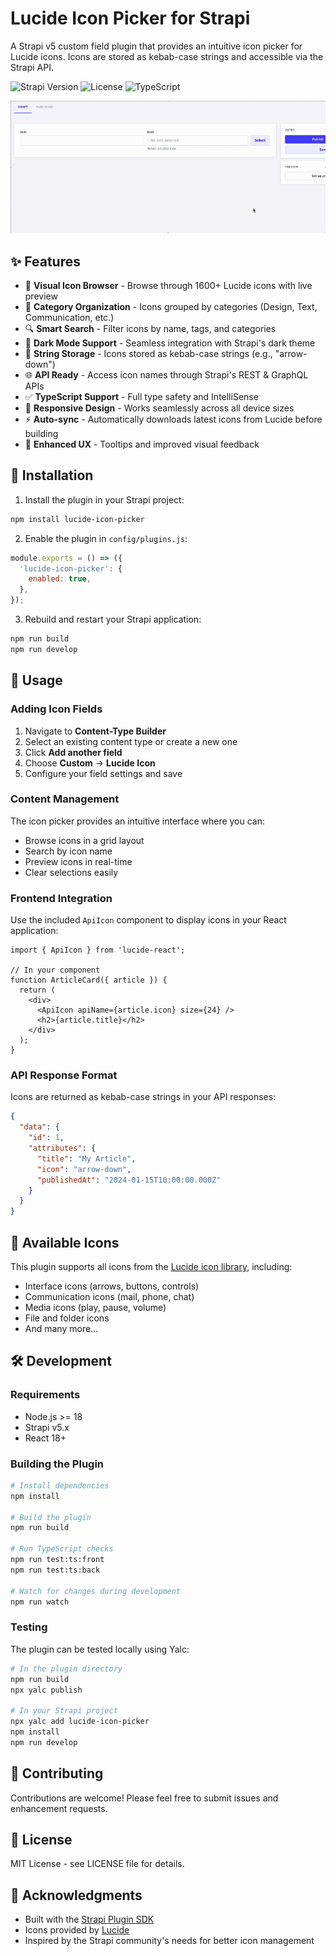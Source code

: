 # Lucide Icon Picker for Strapi

A Strapi v5 custom field plugin that provides an intuitive icon picker for Lucide icons. Icons are stored as kebab-case strings and accessible via the Strapi API.

![Strapi Version](https://img.shields.io/badge/strapi-v5-blue)
![License](https://img.shields.io/badge/license-MIT-green)
![TypeScript](https://img.shields.io/badge/TypeScript-Ready-blue)

![Plugin Preview](./preview.gif)

## ✨ Features

- 🎨 **Visual Icon Browser** - Browse through 1600+ Lucide icons with live preview
- 📂 **Category Organization** - Icons grouped by categories (Design, Text, Communication, etc.)
- 🔍 **Smart Search** - Filter icons by name, tags, and categories
- 🌙 **Dark Mode Support** - Seamless integration with Strapi's dark theme
- 💾 **String Storage** - Icons stored as kebab-case strings (e.g., "arrow-down")
- 🌐 **API Ready** - Access icon names through Strapi's REST & GraphQL APIs
- ✅ **TypeScript Support** - Full type safety and IntelliSense
- 📱 **Responsive Design** - Works seamlessly across all device sizes
- ⚡ **Auto-sync** - Automatically downloads latest icons from Lucide before building
- 🎯 **Enhanced UX** - Tooltips and improved visual feedback

## 🚀 Installation

1. Install the plugin in your Strapi project:

```bash
npm install lucide-icon-picker
```

2. Enable the plugin in `config/plugins.js`:

```javascript
module.exports = () => ({
  'lucide-icon-picker': {
    enabled: true,
  },
});
```

3. Rebuild and restart your Strapi application:

```bash
npm run build
npm run develop
```

## 📖 Usage

### Adding Icon Fields

1. Navigate to **Content-Type Builder**
2. Select an existing content type or create a new one
3. Click **Add another field**
4. Choose **Custom** → **Lucide Icon**
5. Configure your field settings and save

### Content Management

The icon picker provides an intuitive interface where you can:
- Browse icons in a grid layout
- Search by icon name
- Preview icons in real-time
- Clear selections easily

### Frontend Integration

Use the included `ApiIcon` component to display icons in your React application:

```tsx
import { ApiIcon } from 'lucide-react';

// In your component
function ArticleCard({ article }) {
  return (
    <div>
      <ApiIcon apiName={article.icon} size={24} />
      <h2>{article.title}</h2>
    </div>
  );
}
```

### API Response Format

Icons are returned as kebab-case strings in your API responses:

```json
{
  "data": {
    "id": 1,
    "attributes": {
      "title": "My Article",
      "icon": "arrow-down",
      "publishedAt": "2024-01-15T10:00:00.000Z"
    }
  }
}
```

## 🎨 Available Icons

This plugin supports all icons from the [Lucide icon library](https://lucide.dev/icons/), including:

- Interface icons (arrows, buttons, controls)
- Communication icons (mail, phone, chat)
- Media icons (play, pause, volume)
- File and folder icons
- And many more...

## 🛠 Development

### Requirements

- Node.js >= 18
- Strapi v5.x
- React 18+

### Building the Plugin

```bash
# Install dependencies
npm install

# Build the plugin
npm run build

# Run TypeScript checks
npm run test:ts:front
npm run test:ts:back

# Watch for changes during development
npm run watch
```

### Testing

The plugin can be tested locally using Yalc:

```bash
# In the plugin directory
npm run build
npx yalc publish

# In your Strapi project
npx yalc add lucide-icon-picker
npm install
npm run develop
```

## 🤝 Contributing

Contributions are welcome! Please feel free to submit issues and enhancement requests.

## 📄 License

MIT License - see LICENSE file for details.

## 🙏 Acknowledgments

- Built with the [Strapi Plugin SDK](https://github.com/strapi/sdk-plugin)
- Icons provided by [Lucide](https://lucide.dev/)
- Inspired by the Strapi community's needs for better icon management
